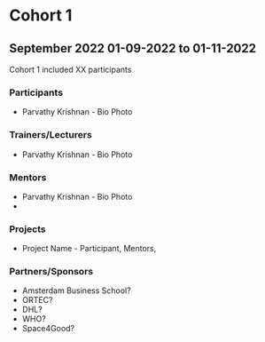 # Cohort 1 
## September 2022 01-09-2022 to 01-11-2022

Cohort 1 included XX participants

### Participants
- Parvathy Krishnan - Bio Photo

### Trainers/Lecturers
- Parvathy Krishnan - Bio Photo

### Mentors
-  Parvathy Krishnan - Bio Photo
-  

### Projects
-  Project Name - Participant, Mentors,

### Partners/Sponsors
- Amsterdam Business School?
- ORTEC?
- DHL?
- WHO?
- Space4Good?
